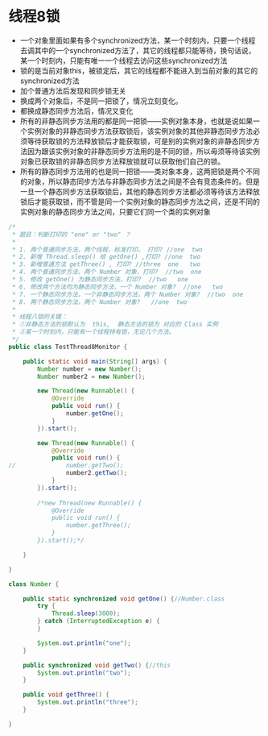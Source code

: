 # 线程8锁
* 一个对象里面如果有多个synchronized方法，某一个时刻内，只要一个线程去调其中的一个synchronized方法了，其它的线程都只能等待，换句话说，某一个时刻内，只能有唯一一个线程去访问这些synchronized方法
* 锁的是当前对象this，被锁定后，其它的线程都不能进入到当前对象的其它的synchronized方法
* 加个普通方法后发现和同步锁无关
* 换成两个对象后，不是同一把锁了，情况立刻变化。
* 都换成静态同步方法后，情况又变化
* 所有的非静态同步方法用的都是同一把锁——实例对象本身，也就是说如果一个实例对象的非静态同步方法获取锁后，该实例对象的其他非静态同步方法必须等待获取锁的方法释放锁后才能获取锁，可是别的实例对象的非静态同步方法因为跟该实例对象的非静态同步方法用的是不同的锁，所以毋须等待该实例对象已获取锁的非静态同步方法释放锁就可以获取他们自己的锁。 
* 所有的静态同步方法用的也是同一把锁——类对象本身，这两把锁是两个不同的对象，所以静态同步方法与非静态同步方法之间是不会有竞态条件的。但是一旦一个静态同步方法获取锁后，其他的静态同步方法都必须等待该方法释放锁后才能获取锁，而不管是同一个实例对象的静态同步方法之间，还是不同的实例对象的静态同步方法之间，只要它们同一个类的实例对象

```java
/*
 * 题目：判断打印的 "one" or "two" ？
 *
 * 1. 两个普通同步方法，两个线程，标准打印， 打印? //one  two
 * 2. 新增 Thread.sleep() 给 getOne() ,打印? //one  two
 * 3. 新增普通方法 getThree() , 打印? //three  one   two
 * 4. 两个普通同步方法，两个 Number 对象，打印?  //two  one
 * 5. 修改 getOne() 为静态同步方法，打印?  //two   one
 * 6. 修改两个方法均为静态同步方法，一个 Number 对象?  //one   two
 * 7. 一个静态同步方法，一个非静态同步方法，两个 Number 对象?  //two  one
 * 8. 两个静态同步方法，两个 Number 对象?   //one  two
 *
 * 线程八锁的关键：
 * ①非静态方法的锁默认为  this,  静态方法的锁为 对应的 Class 实例
 * ②某一个时刻内，只能有一个线程持有锁，无论几个方法。
 */
public class TestThread8Monitor {

    public static void main(String[] args) {
        Number number = new Number();
        Number number2 = new Number();

        new Thread(new Runnable() {
            @Override
            public void run() {
                number.getOne();
            }
        }).start();

        new Thread(new Runnable() {
            @Override
            public void run() {
//				number.getTwo();
                number2.getTwo();
            }
        }).start();
		
		/*new Thread(new Runnable() {
			@Override
			public void run() {
				number.getThree();
			}
		}).start();*/

    }

}

class Number {

    public static synchronized void getOne() {//Number.class
        try {
            Thread.sleep(3000);
        } catch (InterruptedException e) {
        }

        System.out.println("one");
    }

    public synchronized void getTwo() {//this
        System.out.println("two");
    }

    public void getThree() {
        System.out.println("three");
    }

}
```